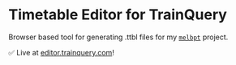 # Timetable Editor for TrainQuery

Browser based tool for generating .ttbl files for my [`melbpt`](https://github.com/schel-d/melbpt) project.

✅ Live at [editor.trainquery.com](https://editor.trainquery.com)!
